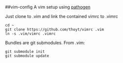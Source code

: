 ##vim-config
A vim setup using [pathogen](https://github.com/tpope/vim-pathogen)

Just clone to .vim and link the contained vimrc to .vimrc
  
    cd ~
    git clone https://github.com/thoyt/vimrc .vim
    ln -s .vim/vimrc .vimrc

Bundles are git submodules. From .vim:

    git submodule init
    git submodule update
